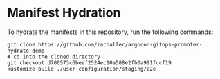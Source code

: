 # Manifest Hydration

To hydrate the manifests in this repository, run the following commands:

```shell
git clone https://github.com/zachaller/argocon-gitops-promoter-hydrate-demo
# cd into the cloned directory
git checkout d700573c6beef2524ec10a588e2fb0a991fccf19
kustomize build ./user-configuration/staging/e2e
```

